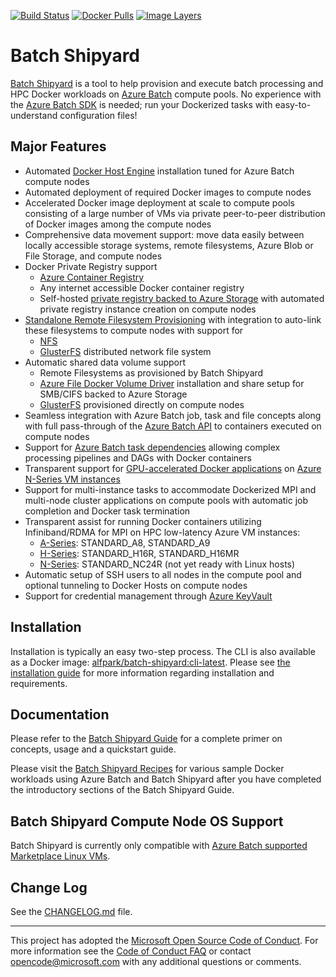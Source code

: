 [![Build Status](https://travis-ci.org/Azure/batch-shipyard.svg?branch=master)](https://travis-ci.org/Azure/batch-shipyard)
[![Docker Pulls](https://img.shields.io/docker/pulls/alfpark/batch-shipyard.svg)](https://hub.docker.com/r/alfpark/batch-shipyard)
[![Image Layers](https://images.microbadger.com/badges/image/alfpark/batch-shipyard:cli-latest.svg)](http://microbadger.com/images/alfpark/batch-shipyard)

# Batch Shipyard
[Batch Shipyard](https://github.com/Azure/batch-shipyard) is a tool to help
provision and execute batch processing and HPC Docker workloads on
[Azure Batch](https://azure.microsoft.com/en-us/services/batch/) compute
pools. No experience with the
[Azure Batch SDK](https://github.com/Azure/azure-batch-samples) is needed; run
your Dockerized tasks with easy-to-understand configuration files!

## Major Features
* Automated [Docker Host Engine](https://www.docker.com) installation tuned
for Azure Batch compute nodes
* Automated deployment of required Docker images to compute nodes
* Accelerated Docker image deployment at scale to compute pools consisting of
a large number of VMs via private peer-to-peer distribution of Docker images
among the compute nodes
* Comprehensive data movement support: move data easily between locally
accessible storage systems, remote filesystems, Azure Blob or File Storage,
and compute nodes
* Docker Private Registry support
  * [Azure Container Registry](https://azure.microsoft.com/en-us/services/container-registry/)
  * Any internet accessible Docker container registry
  * Self-hosted [private registry backed to Azure Storage](https://docs.microsoft.com/en-us/azure/virtual-machines/virtual-machines-linux-docker-registry-in-blob-storage) with automated private registry
    instance creation on compute nodes
* [Standalone Remote Filesystem Provisioning](docs/65-batch-shipyard-remote-fs.md)
with integration to auto-link these filesystems to compute nodes with support for
  * [NFS](https://en.wikipedia.org/wiki/Network_File_System)
  * [GlusterFS](https://www.gluster.org/) distributed network file system
* Automatic shared data volume support
  * Remote Filesystems as provisioned by Batch Shipyard
  * [Azure File Docker Volume Driver](https://github.com/Azure/azurefile-dockervolumedriver)
    installation and share setup for SMB/CIFS backed to Azure Storage
  * [GlusterFS](https://www.gluster.org/) provisioned directly on compute nodes
* Seamless integration with Azure Batch job, task and file concepts along with
full pass-through of the
[Azure Batch API](https://azure.microsoft.com/en-us/documentation/articles/batch-api-basics/)
to containers executed on compute nodes
* Support for
[Azure Batch task dependencies](https://azure.microsoft.com/en-us/documentation/articles/batch-task-dependencies/)
allowing complex processing pipelines and DAGs with Docker containers
* Transparent support for
[GPU-accelerated Docker applications](https://github.com/NVIDIA/nvidia-docker)
on [Azure N-Series VM instances](https://azure.microsoft.com/en-us/blog/azure-n-series-general-availability-on-december-1/)
* Support for multi-instance tasks to accommodate Dockerized MPI and multi-node
cluster applications on compute pools with automatic job completion and Docker
task termination
* Transparent assist for running Docker containers utilizing Infiniband/RDMA
for MPI on HPC low-latency Azure VM instances:
  * [A-Series](https://docs.microsoft.com/en-us/azure/virtual-machines/virtual-machines-windows-a8-a9-a10-a11-specs?toc=%2fazure%2fvirtual-machines%2fwindows%2ftoc.json): STANDARD\_A8, STANDARD\_A9
  * [H-Series](https://docs.microsoft.com/en-us/azure/virtual-machines/virtual-machines-windows-sizes?toc=%2fazure%2fvirtual-machines%2fwindows%2ftoc.json#h-series): STANDARD\_H16R, STANDARD\_H16MR
  * [N-Series](https://docs.microsoft.com/en-us/azure/virtual-machines/virtual-machines-windows-sizes?toc=%2fazure%2fvirtual-machines%2fwindows%2ftoc.json#n-series): STANDARD\_NC24R (not yet ready with Linux hosts)
* Automatic setup of SSH users to all nodes in the compute pool and optional
tunneling to Docker Hosts on compute nodes
* Support for credential management through
[Azure KeyVault](https://azure.microsoft.com/en-us/services/key-vault/)

## Installation
Installation is typically an easy two-step process. The CLI is also available
as a Docker image:
[alfpark/batch-shipyard:cli-latest](https://hub.docker.com/r/alfpark/batch-shipyard).
Please see [the installation guide](https://github.com/Azure/batch-shipyard/blob/master/docs/01-batch-shipyard-installation.md)
for more information regarding installation and requirements.

## Documentation
Please refer to the
[Batch Shipyard Guide](https://github.com/Azure/batch-shipyard/blob/master/docs)
for a complete primer on concepts, usage and a quickstart guide.

Please visit the
[Batch Shipyard Recipes](https://github.com/Azure/batch-shipyard/blob/master/recipes)
for various sample Docker workloads using Azure Batch and Batch Shipyard
after you have completed the introductory sections of the Batch Shipyard
Guide.

## Batch Shipyard Compute Node OS Support
Batch Shipyard is currently only compatible with
[Azure Batch supported Marketplace Linux VMs](https://azure.microsoft.com/en-us/documentation/articles/batch-linux-nodes/#list-of-virtual-machine-images).

## Change Log
See the [CHANGELOG.md](https://github.com/Azure/batch-shipyard/blob/master/CHANGELOG.md)
file.

* * *
This project has adopted the
[Microsoft Open Source Code of Conduct](https://opensource.microsoft.com/codeofconduct/).
For more information see the
[Code of Conduct FAQ](https://opensource.microsoft.com/codeofconduct/faq/) or
contact [opencode@microsoft.com](mailto:opencode@microsoft.com) with any
additional questions or comments.
